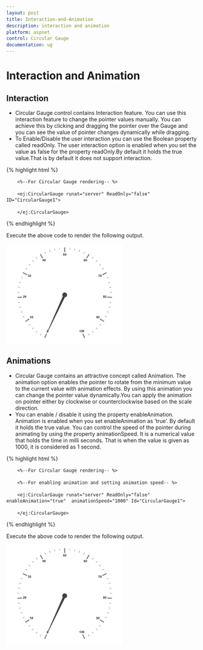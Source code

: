 ```yaml
---
layout: post
title: Interaction-and-Animation
description: interaction and animation
platform: aspnet
control: Circular Gauge
documentation: ug
---
```


# Interaction and Animation

## Interaction

* Circular Gauge control contains Interaction feature. You can use this interaction feature to change the pointer values manually. You can achieve this by clicking and dragging the pointer over the Gauge and you can see the value of pointer changes dynamically while dragging.
* To Enable/Disable the user interaction you can use the Boolean property called readOnly. The user interaction option is enabled when you set the value as false for the property readOnly.By default it holds the true value.That is by default it does not support interaction. 


{% highlight html %}


        <%--For Circular Gauge rendering-- %>

        <ej:CircularGauge runat="server" ReadOnly="false" ID="CircularGauge1">

        </ej:CircularGauge>

{% endhighlight %}

Execute the above code to render the following output.


 ![](Interaction-and-Animation_images/Interaction-and-Animation_img1.png)



## Animations

* Circular Gauge contains an attractive concept called Animation. The animation option enables the pointer to rotate from the minimum value to the current value with animation effects. By using this animation you can change the pointer value dynamically.You can apply the animation on pointer either by clockwise or counterclockwise based on the scale direction. 
* You can enable / disable it using the property enableAnimation. Animation is enabled when you set enableAnimation as ‘true’. By default it holds the true value. You can control the speed of the pointer during animating by using the property animationSpeed. It is a numerical value that holds the time in milli seconds. That is when the value is given as 1000, it is considered as 1 second.

{% highlight html %}


        <%--For Circular Gauge rendering-- %>

        <%--For enabling animation and setting animation speed-- %>

        <ej:CircularGauge runat="server" ReadOnly="false" enableAnimation="true"  animationSpeed="1000" Id="CircularGauge1">

        </ej:CircularGauge>

{% endhighlight %}


Execute the above code to render the following output.



 ![](Interaction-and-Animation_images/Interaction-and-Animation_img2.png)



